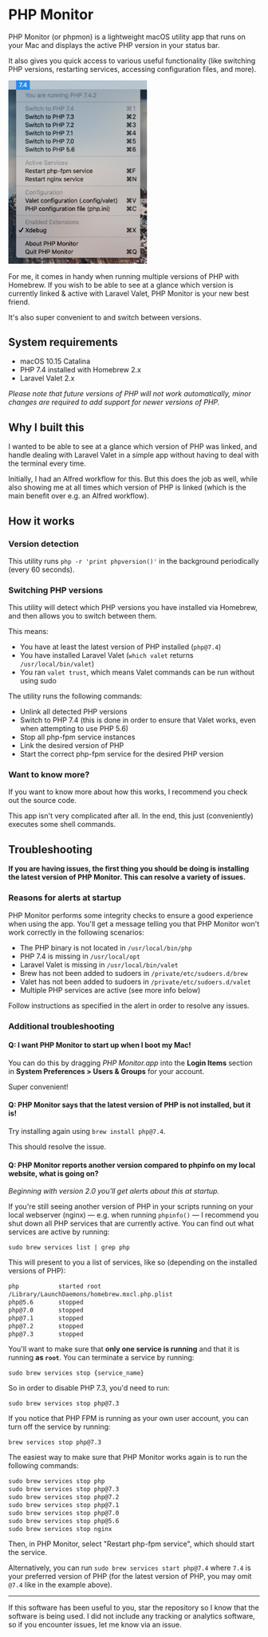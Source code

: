 # PHP Monitor

PHP Monitor (or phpmon) is a lightweight macOS utility app that runs on your Mac and displays the active PHP version in your status bar.

It also gives you quick access to various useful functionality (like switching PHP versions, restarting services, accessing configuration files, and more).

<img src="./docs/screenshot.png" width="278px" alt="phpmon screenshot"/>

For me, it comes in handy when running multiple versions of PHP with Homebrew. If you wish to be able to see at a glance which version is currently linked & active with Laravel Valet, PHP Monitor is your new best friend. 

It's also super convenient to and switch between versions.

## System requirements

* macOS 10.15 Catalina
* PHP 7.4 installed with Homebrew 2.x
* Laravel Valet 2.x

_Please note that future versions of PHP will not work automatically, minor changes are required to add support for newer versions of PHP._

## Why I built this

I wanted to be able to see at a glance which version of PHP was linked, and handle dealing with Laravel Valet in a simple app without having to deal with the terminal every time. 

Initially, I had an Alfred workflow for this. But this does the job as well, while also showing me at all times which version of PHP is linked (which is the main benefit over e.g. an Alfred workflow).

## How it works

### Version detection

This utility runs `php -r 'print phpversion()'` in the background periodically (every 60 seconds).

### Switching PHP versions

This utility will detect which PHP versions you have installed via Homebrew, and then allows you to switch between them.

This means:

- You have at least the latest version of PHP installed (`php@7.4`)
- You have installed Laravel Valet (`which valet` returns `/usr/local/bin/valet`)
- You ran `valet trust`, which means Valet commands can be run without using sudo

The utility runs the following commands:

- Unlink all detected PHP versions
- Switch to PHP 7.4 (this is done in order to ensure that Valet works, even when attempting to use PHP 5.6)
- Stop all php-fpm service instances
- Link the desired version of PHP
- Start the correct php-fpm service for the desired PHP version

### Want to know more?

If you want to know more about how this works, I recommend you check out the source code. 

This app isn't very complicated after all. In the end, this just (conveniently) executes some shell commands.

## Troubleshooting

**If you are having issues, the first thing you should be doing is installing the latest version of PHP Monitor. This can resolve a variety of issues.**

### Reasons for alerts at startup

PHP Monitor performs some integrity checks to ensure a good experience when using the app. You'll get a message telling you that PHP Monitor won't work correctly in the following scenarios:

- The PHP binary is not located in `/usr/local/bin/php`
- PHP 7.4 is missing in `/usr/local/opt`
- Laravel Valet is missing in `/usr/local/bin/valet`
- Brew has not been added to sudoers in `/private/etc/sudoers.d/brew`
- Valet has not been added to sudoers in `/private/etc/sudoers.d/valet`
- Multiple PHP services are active (see more info below)

Follow instructions as specified in the alert in order to resolve any issues.

### Additional troubleshooting

#### Q: I want PHP Monitor to start up when I boot my Mac!

You can do this by dragging *PHP Monitor.app* into the **Login Items** section in **System Preferences > Users & Groups** for your account.

Super convenient!

#### Q: PHP Monitor says that the latest version of PHP is not installed, but it is!

Try installing again using `brew install php@7.4`. 

This should resolve the issue.

#### Q: PHP Monitor reports another version compared to phpinfo on my local website, what is going on?

_Beginning with version 2.0 you'll get alerts about this at startup._

If you're still seeing another version of PHP in your scripts running on your local webserver (nginx) — e.g. when running `phpinfo()` — I recommend you shut down all PHP services that are currently active. You can find out what services are active by running:

    sudo brew services list | grep php

This will present to you a list of services, like so (depending on the installed versions of PHP):

```
php           started root /Library/LaunchDaemons/homebrew.mxcl.php.plist
php@5.6       stopped
php@7.0       stopped
php@7.1       stopped
php@7.2       stopped
php@7.3       stopped
```

You'll want to make sure that **only one service is running** and that it is running **as `root`**. You can terminate a service by running:

    sudo brew services stop {service_name}

So in order to disable PHP 7.3, you'd need to run:

    sudo brew services stop php@7.3

If you notice that PHP FPM is running as your own user account, you can turn off the service by running:

    brew services stop php@7.3

The easiest way to make sure that PHP Monitor works again is to run the following commands:

    sudo brew services stop php
    sudo brew services stop php@7.3
    sudo brew services stop php@7.2
    sudo brew services stop php@7.1
    sudo brew services stop php@7.0
    sudo brew services stop php@5.6
    sudo brew services stop nginx

Then, in PHP Monitor, select "Restart php-fpm service", which should start the service. 

Alternatively, you can run `sudo brew services start php@7.4` where `7.4` is your preferred version of PHP (for the latest version of PHP, you may omit `@7.4` like in the example above).

---

If this software has been useful to you, star the repository so I know that the software is being used. I did not include any tracking or analytics software, so if you encounter issues, let me know via an issue.
